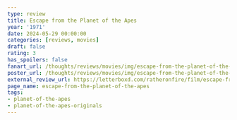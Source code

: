 ```yaml
---
type: review
title: Escape from the Planet of the Apes
year: '1971'
date: 2024-05-29 00:00:00
categories: [reviews, movies]
draft: false
rating: 3
has_spoilers: false
fanart_url: /thoughts/reviews/movies/img/escape-from-the-planet-of-the-apes_fanart.png
poster_url: /thoughts/reviews/movies/img/escape-from-the-planet-of-the-apes_poster.png
external_review_url: https://letterboxd.com/ratheronfire/film/escape-from-the-planet-of-the-apes/
page_name: escape-from-the-planet-of-the-apes
tags:
- planet-of-the-apes
- planet-of-the-apes-originals
---
```


